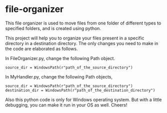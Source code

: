 # file-organizer
This file organizer is used to move files from one folder of different types to specified folders, and is created using python.

This project will help you to organize your files present in a specific directory in a destination directory. The only changes you need to make in the code are elaborated as follows.

In FileOrganizer.py, change the following Path object.
```
source_dir = WindowsPath(r"path_of_the_source_directory")
```

In MyHandler.py, change the following Path objects,
```
source_dir = WindowsPath(r"path_of_the_source_directory")
destination_dir = WindowsPath(r"path_of_the_destination_directory")
```

Also this python code is only for Windows operating system. But with a little debugging, you can make it run in your OS as well.
Cheers!

